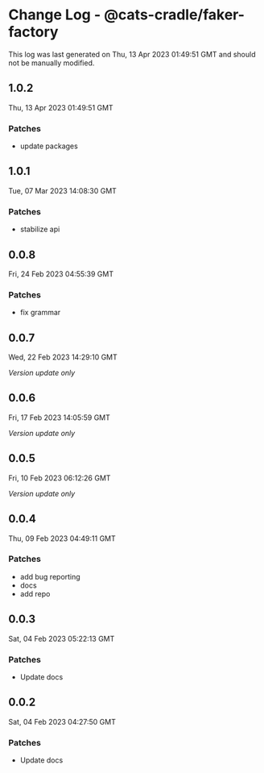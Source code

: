 # Change Log - @cats-cradle/faker-factory

This log was last generated on Thu, 13 Apr 2023 01:49:51 GMT and should not be manually modified.

## 1.0.2
Thu, 13 Apr 2023 01:49:51 GMT

### Patches

- update packages

## 1.0.1
Tue, 07 Mar 2023 14:08:30 GMT

### Patches

- stabilize api

## 0.0.8
Fri, 24 Feb 2023 04:55:39 GMT

### Patches

- fix grammar

## 0.0.7
Wed, 22 Feb 2023 14:29:10 GMT

_Version update only_

## 0.0.6
Fri, 17 Feb 2023 14:05:59 GMT

_Version update only_

## 0.0.5
Fri, 10 Feb 2023 06:12:26 GMT

_Version update only_

## 0.0.4
Thu, 09 Feb 2023 04:49:11 GMT

### Patches

- add bug reporting
- docs
- add repo

## 0.0.3
Sat, 04 Feb 2023 05:22:13 GMT

### Patches

- Update docs

## 0.0.2
Sat, 04 Feb 2023 04:27:50 GMT

### Patches

- Update docs

